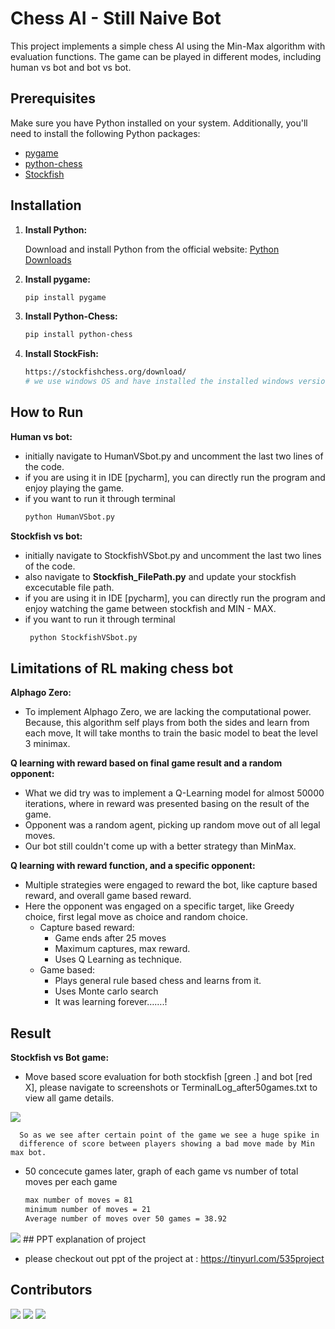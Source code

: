 # Chess AI - Still Naive Bot

This project implements a simple chess AI using the Min-Max algorithm with evaluation functions. The game can be played in different modes, including human vs bot and bot vs bot.

## Prerequisites

Make sure you have Python installed on your system. Additionally, you'll need to install the following Python packages:

- [pygame](https://www.pygame.org/)
- [python-chess](https://python-chess.readthedocs.io/)
- [Stockfish](https://stockfishchess.org/)

## Installation

1. **Install Python:**

   Download and install Python from the official website: [Python Downloads](https://www.python.org/downloads/)

2. **Install pygame:**

   ```bash
   pip install pygame

3. **Install Python-Chess:**
   ```bash
   pip install python-chess
4. **Install StockFish:**
   ```bash
   https://stockfishchess.org/download/
   # we use windows OS and have installed the installed windows version of stockfish to use in Stockfish_FilePath.py

## How to Run
<b>Human vs bot:</b>
- initially navigate to HumanVSbot.py and uncomment the last two
lines of the code.
- if you are using it in IDE [pycharm], you can directly run the program and enjoy playing the game.
- if you want to run it through terminal
   ```bash
   python HumanVSbot.py

<b>Stockfish vs bot:</b>
- initially navigate to StockfishVSbot.py and uncomment the last two
lines of the code.
- also navigate to <b>Stockfish_FilePath.py</b> and update your stockfish excecutable file path.
- if you are using it in IDE [pycharm], you can directly run the program and enjoy watching the game between stockfish and MIN - MAX.
- if you want to run it through terminal
  ```bash
   python StockfishVSbot.py
## Limitations of RL making chess bot
<b>Alphago Zero:</b>
- To implement Alphago Zero, we are lacking the computational power. Because, this algorithm self plays from both the sides and learn from each move, It will take months to train the basic model to beat the level 3 minimax.

<b>Q learning with reward based on final game result and a random opponent:</b>
- What we did try was to implement a Q-Learning model for almost 50000 iterations, where in reward was presented basing on the result of the game.
- Opponent was a random agent, picking up random move out of all legal moves.
- Our bot still couldn't come up with a better strategy than MinMax.

<b>Q learning with reward function, and a specific opponent:</b>
- Multiple strategies were engaged to reward the bot, like capture based reward, and overall game based reward. 
- Here the opponent was engaged on a specific target, like Greedy choice, first legal move as choice and random choice.
   - Capture based reward: 
     - Game ends after 25 moves
     - Maximum captures, max reward. 
     - Uses Q Learning as technique.
   - Game based:
     - Plays general rule based chess and learns from it.
     - Uses Monte carlo search 
     - It was learning forever…….!


## Result
**Stockfish vs Bot game:**
- Move based score evaluation for both stockfish [green .] and bot [red X], please navigate to screenshots or TerminalLog_after50games.txt to view all game details.

<img src = "screenshots/game_0_plot.png"/>
 
      So as we see after certain point of the game we see a huge spike in 
      difference of score between players showing a bad move made by Min max bot.
       

- 50 concecute games later, graph of each game vs number of total moves per each game
   ```bash
   max number of moves = 81
   minimum number of moves = 21
   Average number of moves over 50 games = 38.92 
   
<img src = "screenshots/numberof_moves_plot.png"/>
## PPT explanation of project

- please checkout out ppt of the project at : https://tinyurl.com/535project

## Contributors
[![](https://github.com/anudeep-17.png?size=50)](https://github.com/anudeep-17)
[![](https://github.com/ForumShah8.png?size=50)](https://github.com/ForumShah8)
[![](https://github.com/DheerajNani7.png?size=50)](https://github.com/DheerajNani7)
